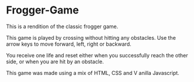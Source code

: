 # Frogger-Game
This is a rendition of the classic frogger game. 

This game is played by crossing without hitting any obstacles. Use the arrow keys to move forward, left, right or backward.

You receive one life and reset either when you successfully reach the other side, or when you are hit by an obstacle.

This game was made using a mix of HTML, CSS and V anilla Javascript.
